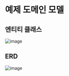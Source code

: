 # 예제 도메인 모델

## 엔티티 클래스

![image](https://user-images.githubusercontent.com/50781066/199477396-cd70d52d-aaec-4e92-894c-734cd7411eae.png)

## ERD

![image](https://user-images.githubusercontent.com/50781066/199477478-5285b7f8-a792-4280-9b1a-81d82b03b255.png)